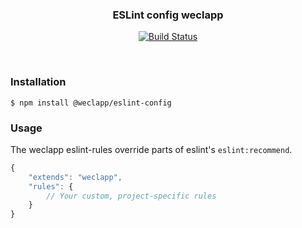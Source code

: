 <h3 align="center">
    ESLint config weclapp
</h3>

<p align="center">
  <a href="https://travis-ci.org/weclapp/eslint-config"><img
     alt="Build Status"
     src="https://img.shields.io/travis/weclapp/eslint-config.svg?style=popout-square"></a>
</p>

<br>
  
### Installation
```shell
$ npm install @weclapp/eslint-config
```

### Usage
The weclapp eslint-rules override parts of eslint's `eslint:recommend`.
```js
{
    "extends": "weclapp",
    "rules": {
        // Your custom, project-specific rules
    }
}
```

